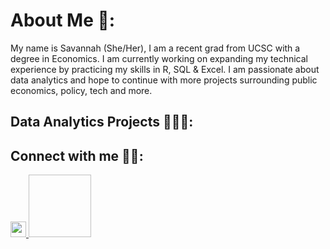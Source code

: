 <h1>  About Me 🙂:</h1>
     My name is Savannah (She/Her), I am a recent grad from UCSC with a degree in Economics.  I am currently working on expanding my technical experience by practicing my skills in R, SQL & Excel.  I am passionate about data analytics and hope to continue with more projects surrounding public economics, policy, tech and more.   

<h2>  Data Analytics Projects 👩🏻‍💻:</h2>



<h2>  Connect with me 🤳🏼:</h2>

<a href="https://www.linkedin.com/in/savannah-r-linkpage/">
     <img src="https://cdn.jsdelivr.net/npm/simple-icons@v3/icons/linkedin.svg" style="width:25px;height:25px;">
</a>
<a href="salirodr@ucsc.edu">
     <img scr="file:///Users/sav/Downloads/Gmail-logo-design-on-transparent-background-PNG.png" style="width:100px;height:100px;">
</a>

